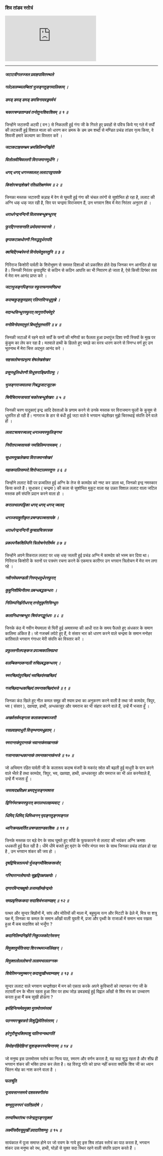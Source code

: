 ### शिव तांडव स्तोत्रं

<iframe src="https://www.youtube.com/embed/S980-z1qx3g" title="YouTube video player" frameborder="0" allow="accelerometer; autoplay; clipboard-write; encrypted-media; gyroscope; picture-in-picture" allowfullscreen></iframe>

---

##### जटाटवीगलज्जल प्रवाहपावितस्थले
##### गलेऽवलम्ब्यलम्बितां भुजङ्गतुङ्गमालिकाम् ।
##### डमड् डमड् डमड् डमन्निनादवड्डमर्वयं
##### चकारचण्डताण्डवं तनोतुनःशिवःशिवम् ॥ १ ॥

जिन्होंने जटारुपी अटवी ( वन ) से निकलती हुई गंगा जी के गिरते हुए प्रवाहों से पवित्र किये गए गले में सर्पों की लटकती हुई विशाल माला को धारण कर डमरू के डम डम शब्दों से मण्डित प्रचंड तांडव नृत्य किया, वे शिवजी हमारे कल्याण का विस्तार करें ।

##### जटाकटाहसम्भ्रम भ्रमन्निलिम्पनिर्झरी
##### विलोलवीचिवल्लरी विराजमानमूर्धनि ।
##### धगद् धगद् धगज्जवलल् ललाटपट्टपावके
##### किशोरचन्द्रशेखरे रतिःप्रतिक्षणंमम ॥ २ ॥

जिनका मस्तक जटारुपी कड़ाह में वेग से घूमती हुई गंगा की चंचल तरंगों से सुशोभित हो रहा है, ललाट की अग्नि धक् धक् जल रही है, सिर पर चन्द्रमा विराजमान हैं, उन भगवान शिव में मेरा निरंतर अनुराग हो ।

##### धराधरेन्द्रनन्दिनी विलासबन्धुबन्धुरस्
##### फुरद्दिगन्तसन्तति प्रमोदमानमानसे ।
##### कृपाकटाक्षधोरणी निरुद्धदुर्धरापदि
##### क्वचिद्दिगम्बरेमनो विनोदमेतुवस्तुनि ॥ ३ ॥

गिरिराज किशोरी पार्वती के शिरोभूषण से समस्त दिशाओं को प्रकाशित होते देख जिनका मन आनंदित हो रहा है। जिनकी निरंतर कृपादृष्टि से कठिन से कठिन आपत्ति का भी निवारण हो जाता है, ऐसे किसी दिगंबर तत्व में मेरा मन आनंद प्राप्त करे ।

##### जटाभुजङ्गपिङ्गल स्फुरत्फणामणिप्रभा
##### कदम्बकुङ्कुमद्रवप् रलिप्तदिग्वधूमुखे ।
##### मदान्धसिन्धुरस्फुरत् त्वगुत्तरीयमेदुरे
##### मनोविनोदमद्‍भुतं बिभर्तुभूतभर्तरि ॥ ४ ॥

जिनकी जटाओं में रहने वाले सर्पों के फणों की मणियों का फैलता हुआ प्रभापुंज दिशा रुपी स्त्रियों के मुख पर कुंकुम का लेप कर रहा है। मतवाले हाथी के हिलते हुए चमड़े का वस्त्र धारण करने से स्निग्ध वर्ण हुए उन भूतनाथ में मेरा चित्त अद्भुत आनंद करे ।

##### सहस्रलोचनप्रभृत्य शेषलेखशेखर
##### प्रसूनधूलिधोरणी विधूसराङ्घ्रिपीठभूः ।
##### भुजङ्गराजमालया निबद्धजाटजूटकः
##### श्रियैचिरायजायतां चकोरबन्धुशेखरः ॥ ५ ॥

जिनकी चरण पादुकाएं इन्द्र आदि देवताओं के प्रणाम करने से उनके मस्तक पर विराजमान फूलों के कुसुम से धूसरित हो रही हैं। नागराज के हार से बंधी हुई जटा वाले वे भगवान चंद्रशेखर मुझे चिरस्थाई संपत्ति देने वाले हों ।

##### ललाटचत्वरज्वलद् धनञ्जयस्फुलिङ्गभा
##### निपीतपञ्चसायकं नमन्निलिम्पनायकम् ।
##### सुधामयूखलेखया विराजमानशेखरं
##### महाकपालिसम्पदे शिरोजटालमस्तुनः ॥ ६ ॥

जिन्होंने ललाट वेदी पर प्रज्वलित हुई अग्नि के तेज से कामदेव को नष्ट कर डाला था, जिनको इन्द्र नमस्कार किया करते हैं। सुधाकर ( चन्द्रमा ) की कला से सुशोभित मुकुट वाला वह उन्नत विशाल ललाट वाला जटिल मस्तक हमें संपत्ति प्रदान करने वाला हो ।

##### करालभालपट्टिका धगद्‍ धगद्‍ धगज् ज्वलद्
##### धनञ्जयाहुतीकृत प्रचण्डपञ्चसायके ।
##### धराधरेन्द्रनन्दिनी कुचाग्रचित्रपत्रक
##### प्रकल्पनैकशिल्पिनि त्रिलोचनेरतिर्मम ॥ ७ ॥

जिन्होंने अपने विकराल ललाट पर धक् धक् जलती हुई प्रचंड अग्नि में कामदेव को भस्म कर दिया था। गिरिराज किशोरी के स्तनों पर पत्रभंग रचना करने के एकमात्र कारीगर उन भगवान त्रिलोचन में मेरा मन लगा रहे ।

##### नवीनमेघमण्डली निरुद्‍धदुर्धरस्फुरत्
##### कुहूनिशीथिनीतमः प्रबन्धबद्धकन्धरः ।
##### निलिम्पनिर्झरीधरस् तनोतुकृत्तिसिन्धुरः
##### कलानिधानबन्धुरः श्रियंजगद्धुरंधरः ॥ ८ ॥

जिनके कंठ में नवीन मेघमाला से घिरी हुई अमावस्या की आधी रात के समय फैलते हुए अंधकार के समान कालिमा अंकित है। जो गजचर्म लपेटे हुए हैं, वे संसार भार को धारण करने वाले चन्द्रमा के समान मनोहर कांतिवाले भगवान गंगाधर मेरी संपत्ति का विस्तार करें ।

##### प्रफुल्लनीलपङ्कज प्रपञ्चकालिमप्रभा
##### वलम्बिकण्ठकन्दली रुचिप्रबद्धकन्धरम् ।
##### स्मरच्छिदंपुरच्छिदं भवच्छिदंमखच्छिदं
##### गजच्छिदान्धकच्छिदं तमन्तकच्छिदंभजे ॥ ९ ॥

जिनका कंठ खिले हुए नील कमल समूह की श्याम प्रभा का अनुकरण करने वाली है तथा जो कामदेव, त्रिपुर, भव ( संसार ), दक्षयज्ञ, हाथी, अन्धकासुर और यमराज का भी संहार करने वाले हैं, उन्हें मैं भजता हूँ ।

##### अखर्वसर्वमङ्गला कलाकदम्बमञ्जरी
##### रसप्रवाहमाधुरी विजृम्भणामधुव्रतम् ।
##### स्मरान्तकंपुरान्तकं भवान्तकंमखान्तकं
##### गजान्तकान्धकान्तकं तमन्तकान्तकंभजे ॥ १० ॥

जो अभिमान रहित पार्वती जी के कलारूप कदम्ब मंजरी के मकरंद स्रोत की बढ़ती हुई माधुरी के पान करने वाले भँवरे हैं तथा कामदेव, त्रिपुर, भव, दक्षयज्ञ, हाथी, अन्धकासुर और यमराज का भी अंत करनेवाले हैं, उन्हें मैं भजता हूँ ।

##### जयत्वदभ्रविभ्रम भ्रमद्‍भुजङ्गमश्वस
##### द्विनिर्गमत्क्रमस्फुरत् करालभालहव्यवाट् ।
##### धिमिद् धिमिद् धिमिध्वनन् मृदङ्गतुङ्गमङ्गल
##### ध्वनिक्रमप्रवर्तित प्रचण्डताण्डवःशिवः ॥ ११ ॥

जिनके मस्तक पर बड़े वेग के साथ घूमते हुए साँपों के फुफकारने से ललाट की भयंकर अग्नि क्रमशः धधकती हुई फैल रही है। धीमे धीमे बजते हुए मृदंग के गंभीर मंगल स्वर के साथ जिनका प्रचंड तांडव हो रहा है , उन भगवान शंकर की जय हो ।

##### दृषद्विचित्रतल्पयो र्भुजङ्गमौक्तिकस्रजोर्
##### गरिष्ठरत्नलोष्ठयोः सुहृद्विपक्षपक्षयोः ।
##### तृणारविन्दचक्षुषोः प्रजामहीमहेन्द्रयोः
##### समप्रवृत्तिकःकदा सदाशिवंभजाम्यहम् ॥ १२ ॥

पत्थर और सुन्दर बिछौनों में, सांप और मोतियों की माला में, बहुमूल्य रत्न और मिटटी के ढेले में, मित्र या शत्रु पक्ष में, तिनका या कमल के समान आँखों वाली युवती में, प्रजा और पृथ्वी के राजाओं में समान भाव रखता हुआ मैं कब सदाशिव को भजूँगा ?

##### कदानिलिम्पनिर्झरी निकुञ्जकोटरेवसन्
##### विमुक्तदुर्मतिःसदा शिरःस्थमञ्जलिंवहन् ।
##### विमुक्तलोललोचनो ललामभाललग्नकः
##### शिवेतिमन्त्रमुच्चरन् कदासुखीभवाम्यहम् ॥ १३ ॥

सुन्दर ललाट वाले भगवान चन्द्रशेखर में मन को एकाग्र करके अपने कुविचारों को त्यागकर गंगा जी के तटवर्ती वन के भीतर रहता हुआ सिर पर हाथ जोड़ डबडबाई हुई विह्वल आँखों से शिव मंत्र का उच्चारण करता हुआ मैं कब सुखी होऊंगा ?

##### इमंहिनित्यमेवमुक्त मुत्तमोत्तमंस्तवं
##### पठन्स्मरन्ब्रुवन्नरो विशुद्धिमेतिसंततम् ।
##### हरेगुरौसुभक्तिमाशु यातिनान्यथागतिं
##### विमोहनंहिदेहिनां सुशङ्करस्यचिन्तनम् ॥ १४ ॥

जो मनुष्य इस उत्तमोत्तम स्तोत्रं का नित्य पाठ, स्मरण और वर्णन करता है, वह सदा शुद्ध रहता है और शीघ्र ही भगवान शंकर की भक्ति प्राप्त कर लेता है। वह विरुद्ध गति को प्राप्त नहीं करता क्योंकि शिव जी का ध्यान चिंतन मोह का नाश करने वाला है ।

#### फलश्रुति

##### पूजावसानसमये दशवक्त्रगीतंयः
##### शम्भुपूजनपरं पठतिप्रदोषे ।
##### तस्यस्थिरांरथ गजेन्द्रतुरङ्गयुक्तां
##### लक्ष्मींसदैवसुमुखीं प्रददातिशम्भुः ॥ १५ ॥

सायंकाल में पूजा समाप्त होने पर जो रावण के गाये हुए इस शिव तांडव स्तोत्रं का पाठ करता है, भगवान शंकर उस मनुष्य को रथ, हाथी, घोड़ों से युक्त सदा स्थिर रहने वाली संपत्ति प्रदान करते हैं ।